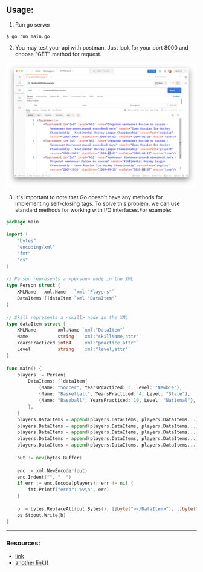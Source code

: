 ## Usage:

1. Run go server
```
$ go run main.go
```
2. You may test your api with postman. Just look for your port 8000 and choose "GET" method for request.

![Alt text](./assets/image.png)

3. It's important to note that Go doesn't have any methods for implementing self-closing tags. To solve this problem, we can use standard methods for working with I/O interfaces.For example:

```Go
package main

import (
    "bytes"
    "encoding/xml"
    "fmt"
    "os"
)

// Person represents a <person> node in the XML
type Person struct {
    XMLName   xml.Name   `xml:"Players"`
    DataItems []dataItem `xml:"DataItem"`
}

// Skill represents a <skill> node in the XML
type dataItem struct {
    XMLName        xml.Name `xml:"DataItem"`
    Name           string   `xml:"skillName,attr"`
    YearsPracticed int64    `xml:"practice,attr"`
    Level          string   `xml:"level,attr"`
}

func main() {
    players := Person{
        DataItems: []dataItem{
            {Name: "Soccer", YearsPracticed: 3, Level: "Newbie"},
            {Name: "Basketball", YearsPracticed: 4, Level: "State"},
            {Name: "Baseball", YearsPracticed: 10, Level: "National"},
        },
    }
    players.DataItems = append(players.DataItems, players.DataItems...)
    players.DataItems = append(players.DataItems, players.DataItems...)
    players.DataItems = append(players.DataItems, players.DataItems...)
    players.DataItems = append(players.DataItems, players.DataItems...)
    players.DataItems = append(players.DataItems, players.DataItems...)

    out := new(bytes.Buffer)

    enc := xml.NewEncoder(out)
    enc.Indent("", "  ")
    if err := enc.Encode(players); err != nil {
        fmt.Printf("error: %v\n", err)
    }

    b := bytes.ReplaceAll(out.Bytes(), []byte("></DataItem>"), []byte("/>"))
    os.Stdout.Write(b)
}

```

*****

### Resources:

* [link](https://stackoverflow.com/questions/38118100/go-encoding-xml-how-can-i-marshal-self-closing-elements)
* [another link))](https://stackoverflow.com/questions/26371965/when-generating-an-xml-file-with-go-how-do-you-create-a-doctype-declaration)